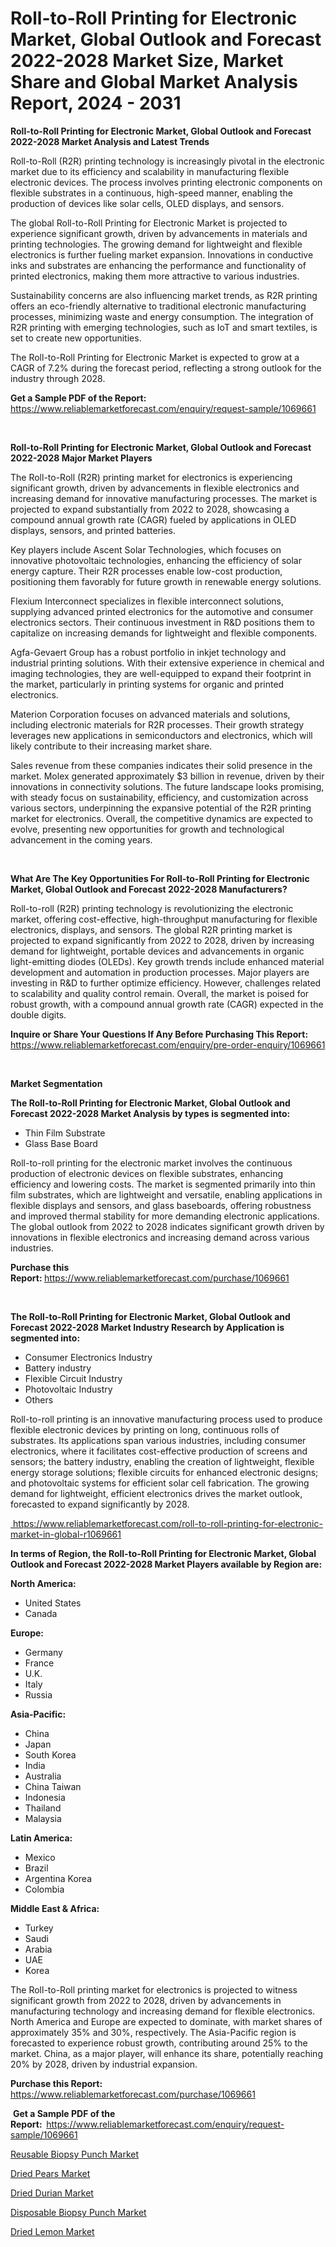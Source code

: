 <p><h1>Roll-to-Roll Printing for Electronic Market, Global Outlook and Forecast 2022-2028 Market Size, Market Share and Global Market Analysis Report, 2024 - 2031</h1></p><p><strong>Roll-to-Roll Printing for Electronic Market, Global Outlook and Forecast 2022-2028 Market Analysis and Latest Trends</strong></p>
<p><p>Roll-to-Roll (R2R) printing technology is increasingly pivotal in the electronic market due to its efficiency and scalability in manufacturing flexible electronic devices. The process involves printing electronic components on flexible substrates in a continuous, high-speed manner, enabling the production of devices like solar cells, OLED displays, and sensors.</p><p>The global Roll-to-Roll Printing for Electronic Market is projected to experience significant growth, driven by advancements in materials and printing technologies. The growing demand for lightweight and flexible electronics is further fueling market expansion. Innovations in conductive inks and substrates are enhancing the performance and functionality of printed electronics, making them more attractive to various industries.</p><p>Sustainability concerns are also influencing market trends, as R2R printing offers an eco-friendly alternative to traditional electronic manufacturing processes, minimizing waste and energy consumption. The integration of R2R printing with emerging technologies, such as IoT and smart textiles, is set to create new opportunities.</p><p>The Roll-to-Roll Printing for Electronic Market is expected to grow at a CAGR of 7.2% during the forecast period, reflecting a strong outlook for the industry through 2028.</p></p>
<p><strong>Get a Sample PDF of the Report:&nbsp;</strong> <a href="https://www.reliablemarketforecast.com/enquiry/request-sample/1069661">https://www.reliablemarketforecast.com/enquiry/request-sample/1069661</a></p>
<p>&nbsp;</p>
<p><strong>Roll-to-Roll Printing for Electronic Market, Global Outlook and Forecast 2022-2028 Major Market Players</strong></p>
<p><p>The Roll-to-Roll (R2R) printing market for electronics is experiencing significant growth, driven by advancements in flexible electronics and increasing demand for innovative manufacturing processes. The market is projected to expand substantially from 2022 to 2028, showcasing a compound annual growth rate (CAGR) fueled by applications in OLED displays, sensors, and printed batteries.</p><p>Key players include Ascent Solar Technologies, which focuses on innovative photovoltaic technologies, enhancing the efficiency of solar energy capture. Their R2R processes enable low-cost production, positioning them favorably for future growth in renewable energy solutions.</p><p>Flexium Interconnect specializes in flexible interconnect solutions, supplying advanced printed electronics for the automotive and consumer electronics sectors. Their continuous investment in R&D positions them to capitalize on increasing demands for lightweight and flexible components.</p><p>Agfa-Gevaert Group has a robust portfolio in inkjet technology and industrial printing solutions. With their extensive experience in chemical and imaging technologies, they are well-equipped to expand their footprint in the market, particularly in printing systems for organic and printed electronics.</p><p>Materion Corporation focuses on advanced materials and solutions, including electronic materials for R2R processes. Their growth strategy leverages new applications in semiconductors and electronics, which will likely contribute to their increasing market share.</p><p>Sales revenue from these companies indicates their solid presence in the market. Molex generated approximately $3 billion in revenue, driven by their innovations in connectivity solutions. The future landscape looks promising, with steady focus on sustainability, efficiency, and customization across various sectors, underpinning the expansive potential of the R2R printing market for electronics. Overall, the competitive dynamics are expected to evolve, presenting new opportunities for growth and technological advancement in the coming years.</p></p>
<p>&nbsp;</p>
<p><strong>What Are The Key Opportunities For Roll-to-Roll Printing for Electronic Market, Global Outlook and Forecast 2022-2028 Manufacturers?</strong></p>
<p><p>Roll-to-roll (R2R) printing technology is revolutionizing the electronic market, offering cost-effective, high-throughput manufacturing for flexible electronics, displays, and sensors. The global R2R printing market is projected to expand significantly from 2022 to 2028, driven by increasing demand for lightweight, portable devices and advancements in organic light-emitting diodes (OLEDs). Key growth trends include enhanced material development and automation in production processes. Major players are investing in R&D to further optimize efficiency. However, challenges related to scalability and quality control remain. Overall, the market is poised for robust growth, with a compound annual growth rate (CAGR) expected in the double digits.</p></p>
<p><strong>Inquire or Share Your Questions If Any Before Purchasing This Report:</strong> <a href="https://www.reliablemarketforecast.com/enquiry/pre-order-enquiry/1069661">https://www.reliablemarketforecast.com/enquiry/pre-order-enquiry/1069661</a></p>
<p>&nbsp;</p>
<p><strong>Market Segmentation</strong></p>
<p><strong>The Roll-to-Roll Printing for Electronic Market, Global Outlook and Forecast 2022-2028 Market Analysis by types is segmented into:</strong></p>
<p><ul><li>Thin Film Substrate</li><li>Glass Base Board</li></ul></p>
<p><p>Roll-to-roll printing for the electronic market involves the continuous production of electronic devices on flexible substrates, enhancing efficiency and lowering costs. The market is segmented primarily into thin film substrates, which are lightweight and versatile, enabling applications in flexible displays and sensors, and glass baseboards, offering robustness and improved thermal stability for more demanding electronic applications. The global outlook from 2022 to 2028 indicates significant growth driven by innovations in flexible electronics and increasing demand across various industries.</p></p>
<p><strong>Purchase this Report:&nbsp;</strong><a href="https://www.reliablemarketforecast.com/purchase/1069661">https://www.reliablemarketforecast.com/purchase/1069661</a></p>
<p>&nbsp;</p>
<p><strong>The Roll-to-Roll Printing for Electronic Market, Global Outlook and Forecast 2022-2028 Market Industry Research by Application is segmented into:</strong></p>
<p><ul><li>Consumer Electronics Industry</li><li>Battery industry</li><li>Flexible Circuit Industry</li><li>Photovoltaic Industry</li><li>Others</li></ul></p>
<p><p>Roll-to-roll printing is an innovative manufacturing process used to produce flexible electronic devices by printing on long, continuous rolls of substrates. Its applications span various industries, including consumer electronics, where it facilitates cost-effective production of screens and sensors; the battery industry, enabling the creation of lightweight, flexible energy storage solutions; flexible circuits for enhanced electronic designs; and photovoltaic systems for efficient solar cell fabrication. The growing demand for lightweight, efficient electronics drives the market outlook, forecasted to expand significantly by 2028.</p></p>
<p><a href="https://www.reliablemarketforecast.com/roll-to-roll-printing-for-electronic-market-in-global-r1069661">&nbsp;https://www.reliablemarketforecast.com/roll-to-roll-printing-for-electronic-market-in-global-r1069661</a></p>
<p><strong>In terms of Region, the Roll-to-Roll Printing for Electronic Market, Global Outlook and Forecast 2022-2028 Market Players available by Region are:</strong></p>
<p>
    <p> <strong> North America: </strong>
        <ul>
            <li>United States</li>
            <li>Canada</li>
        </ul>
        </p> 
    <p> <strong> Europe: </strong>
        <ul>
            <li>Germany</li>
            <li>France</li>
            <li>U.K.</li>
            <li>Italy</li>
            <li>Russia</li>
        </ul>
        </p> 
    <p> <strong> Asia-Pacific: </strong>
        <ul>
            <li>China</li>
            <li>Japan</li>
            <li>South Korea</li>
            <li>India</li>
            <li>Australia</li>
            <li>China Taiwan</li>
            <li>Indonesia</li>
            <li>Thailand</li>
            <li>Malaysia</li>
        </ul>
        </p> 
    <p> <strong> Latin America: </strong>
        <ul>
            <li>Mexico</li>
            <li>Brazil</li>
            <li>Argentina Korea</li>
            <li>Colombia</li>
        </ul>
        </p> 
    <p> <strong> Middle East & Africa: </strong>
        <ul>
            <li>Turkey</li>
            <li>Saudi</li>
            <li>Arabia</li>
            <li>UAE</li>
            <li>Korea</li>
        </ul>
    </p>
    </p>
<p><p>The Roll-to-Roll printing market for electronics is projected to witness significant growth from 2022 to 2028, driven by advancements in manufacturing technology and increasing demand for flexible electronics. North America and Europe are expected to dominate, with market shares of approximately 35% and 30%, respectively. The Asia-Pacific region is forecasted to experience robust growth, contributing around 25% to the market. China, as a major player, will enhance its share, potentially reaching 20% by 2028, driven by industrial expansion.</p></p>
<p><strong>Purchase this Report: </strong><a href="https://www.reliablemarketforecast.com/purchase/1069661">https://www.reliablemarketforecast.com/purchase/1069661</a></p>
<p>&nbsp;<strong>Get a Sample PDF of the Report:&nbsp;&nbsp;</strong><a href="https://www.reliablemarketforecast.com/enquiry/request-sample/1069661">https://www.reliablemarketforecast.com/enquiry/request-sample/1069661</a></p>
<p><strong></strong></p>
<p><p><a href="https://www.linkedin.com/pulse/global-reusable-biopsy-punch-industry-research-report-competitive-oyzbe?trackingId=QACPr3JFQTiyuXBS9OjTLA%3D%3D">Reusable Biopsy Punch Market</a></p><p><a href="https://www.linkedin.com/pulse/dried-pears-market-global-regional-analysis-focus-end-user-bw9tc?trackingId=IbhqMzWqQ46WMP1mSuKhEQ%3D%3D">Dried Pears Market</a></p><p><a href="https://www.linkedin.com/pulse/navigating-global-dried-durian-market-landscape-trends-forecasts-blfmc?trackingId=54ONUkRXToWtO5uVE%2FHDxA%3D%3D">Dried Durian Market</a></p><p><a href="https://www.linkedin.com/pulse/evaluating-global-disposable-biopsy-punch-market-trends-growth-q7cfe?trackingId=pTPlkPuuRl2ssqGeuIggTw%3D%3D">Disposable Biopsy Punch Market</a></p><p><a href="https://www.linkedin.com/pulse/global-dried-lemon-market-size-expected-experience-cagr-79-through-hzvyc?trackingId=CHqqQT6iRnqbpKsgFYPWlA%3D%3D">Dried Lemon Market</a></p></p>